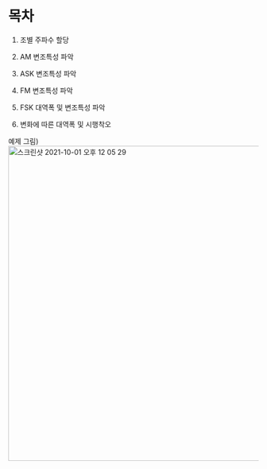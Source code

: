

# 목차

1. 조별 주파수 할당 


2. AM 변조특성 파악


3. ASK 변조특성 파악


4. FM 변조특성 파악


5. FSK 대역폭 및 변조특성  파악


6. 변화에 따른 대역폭 및 시행착오  

예제 그림)
<img width="634" alt="스크린샷 2021-10-01 오후 12 05 29" src="https://user-images.githubusercontent.com/46098949/135559215-936127ac-9b10-438f-b760-9442f18a1365.png">
